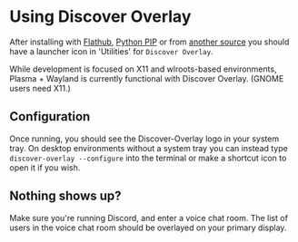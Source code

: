 # Using Discover Overlay

After installing with [Flathub](install_flathub), [Python PIP](install_pip) or from [another source](https://github.com/trigg/Discover) you should have a launcher icon in 'Utilities' for `Discover Overlay`.

While development is focused on X11 and wlroots-based environments, Plasma + Wayland is currently functional with Discover Overlay. (GNOME users need X11.)

## Configuration

Once running, you should see the Discover-Overlay logo in your system tray. On desktop environments without a system tray you can instead type `discover-overlay --configure` into the terminal or make a shortcut icon to open it if you wish.

## Nothing shows up?

Make sure you're running Discord, and enter a voice chat room. The list of users in the voice chat room should be overlayed on your primary display.

